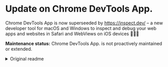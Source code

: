 # Update on Chrome DevTools App.

Chrome DevTools App is now superseeded by https://inspect.dev/ – a new developer tool for macOS and Windows to inspect and debug your web apps and websites in Safari and WebViews on iOS devices 🤯🎉🔥 

<p><strong>Maintenance status:</strong> Chrome DevTools App. is not proactively maintained or extended.

<details><summary>Original readme</summary>
  
![Icon](https://github.com/auchenberg/chrome-devtools-app/raw/master/readme/icon.png)

Chrome DevTools App
===================

## Discontinued
This project is Discontinued. See https://github.com/auchenberg/chrome-devtools-app/issues/48

[![Join the chat at https://gitter.im/auchenberg/chrome-devtools-app](https://badges.gitter.im/Join%20Chat.svg)](https://gitter.im/auchenberg/chrome-devtools-app?utm_source=badge&utm_medium=badge&utm_campaign=pr-badge&utm_content=badge)

Chrome DevTools packaged as an app using [electron-prebuilt](https://github.com/mafintosh/electron-prebuilt). 

This project is an exploration of how much work it would take to separate Chrome DevTools from Chrome itself and to explore what separation from the browser  would bring to the table in terms of new functionality, etc.

I've written an article about this project, where I go in detail, and provide a few perspectives on what this project could evolve into. https://kenneth.io/blog/2014/12/28/taking-chrome-devtools-outside-the-browser/.

![Intro](https://raw.githubusercontent.com/auchenberg/chrome-devtools-app/master/readme/app-intro.png)
![Tools](https://raw.githubusercontent.com/auchenberg/chrome-devtools-app/master/readme/app-inspector.png)

## Installation

1. Go to the [releases page](https://github.com/auchenberg/chrome-devtools-app/releases), and download the latest DMG installer (Mac only, for now)
2. Drag Chrome DevTools App to your `applications` folder
3. Start an instance of Chrome with [remote debugging enabled](https://developer.chrome.com/devtools/docs/debugger-protocol#remote)
4. Start Chrome DevTools App
5. Wait a second or click the refresh button.
6. Targets should show up. Click "Go" next to your target.
7. Bam. There go you.

## Development

#### How to get started from source?
1. Run `npm install`
2. Run `npm start`

#### How to start this app from source?
1. Run `npm install`
2. Run `npm install bower-cli -g`
3. Run `npm start`

#### How to start a debug version of this app?
Run `npm start`

## Releases

#### How to make a new build?
Run `npm run release`

---

This project is highly experimental.
